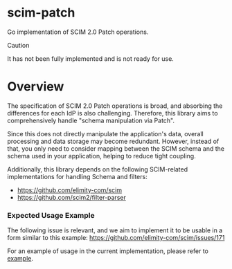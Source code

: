 # scim-patch
Go implementation of SCIM 2.0 Patch operations.

> [!CAUTION]
> It has not been fully implemented and is not ready for use.

# Overview

The specification of SCIM 2.0 Patch operations is broad, and absorbing the differences for each IdP is also challenging.
Therefore, this library aims to comprehensively handle "schema manipulation via Patch".

Since this does not directly manipulate the application's data, overall processing and data storage may become redundant.
However, instead of that, you only need to consider mapping between the SCIM schema and the schema used in your application, helping to reduce tight coupling.

Additionally, this library depends on the following SCIM-related implementations for handling Schema and filters:

- https://github.com/elimity-com/scim
- https://github.com/scim2/filter-parser

### Expected Usage Example

The following issue is relevant, and we aim to implement it to be usable in a form similar to this example:
https://github.com/elimity-com/scim/issues/171

For an example of usage in the current implementation, please refer to [example](./_example/README.md).
